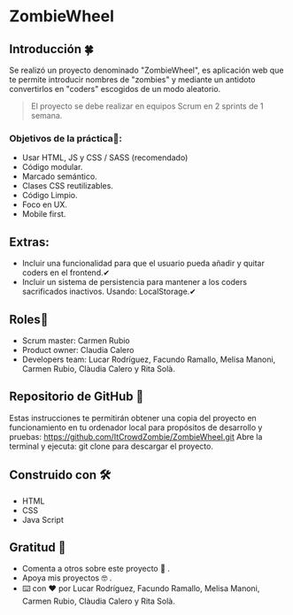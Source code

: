 # ZombieWheel

## Introducción 🍀

Se realizó un proyecto denominado "ZombieWheel", es aplicación web que te permite introducir nombres de "zombies" y mediante un antidoto convertirlos en "coders" escogidos de un modo aleatorio. 
> 

> El proyecto se debe realizar en equipos Scrum en 2 sprints de 1 semana.
>

### Objetivos de la práctica🔩:

- Usar HTML, JS y CSS / SASS (recomendado)
- Código modular.
- Marcado semántico.
- Clases CSS reutilizables.
- Código Limpio.
- Foco en UX.
- Mobile first.

## Extras:
* Incluir una funcionalidad para que el usuario pueda añadir y quitar coders en el frontend.✔
* Incluir un sistema de persistencia para mantener a los coders sacrificados inactivos. Usando: LocalStorage.✔

## Roles🎯
* Scrum master: Carmen Rubio
* Product owner: Claudia Calero
* Developers team: Lucar Rodríguez, Facundo Ramallo, Melisa Manoni, Carmen Rubio, Clàudia Calero y Rita Solà. 


## Repositorio de GitHub 🚀
Estas instrucciones te permitirán obtener una copia del proyecto en funcionamiento en tu ordenador local para propósitos de desarrollo y pruebas:
https://github.com/ItCrowdZombie/ZombieWheel.git
Abre la terminal y ejecuta: git clone para descargar el proyecto.


## Construido con 🛠️

* HTML
* CSS
* Java Script



## Gratitud 🎁
* Comenta a otros sobre este proyecto 📢 .
* Apoya mis proyectos 🤓 .
* ⌨️ con ❤️ por Lucar Rodríguez, Facundo Ramallo, Melisa Manoni, Carmen Rubio, Clàudia Calero y Rita Solà. 

